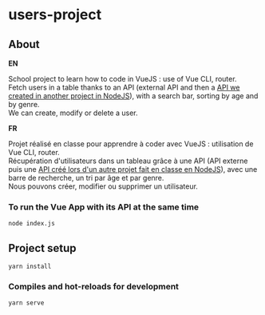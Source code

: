# users-project

## About

**EN**

School project to learn how to code in VueJS : use of Vue CLI, router.
</br>
Fetch users in a table thanks to an API (external API and then a [API we created in another project in NodeJS](https://github.com/peppearl/usersAPI_nodeJS)), with a search bar, sorting by age and by genre.
</br>
We can create, modify or delete a user.

**FR**

Projet réalisé en classe pour apprendre à coder avec VueJS : utilisation de Vue CLI, router.
</br>
Récupération d'utilisateurs dans un tableau grâce à une API (API externe puis une [API créé lors d'un autre projet fait en classe en NodeJS](https://github.com/peppearl/usersAPI_nodeJS)), avec une barre de recherche, un tri par âge et par genre.
</br>
Nous pouvons créer, modifier ou supprimer un utilisateur.

### To run the Vue App with its API at the same time
```
node index.js
```

## Project setup
```
yarn install
```

### Compiles and hot-reloads for development
```
yarn serve
```